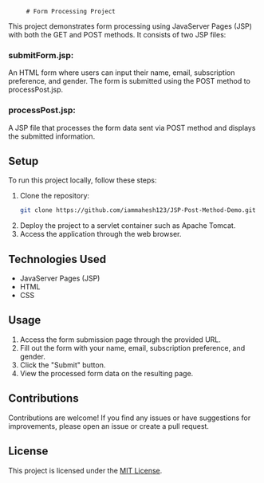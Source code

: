                                                                                                                                                                                           
         # Form Processing Project
This project demonstrates form processing using JavaServer Pages (JSP) with both the GET and POST methods. It consists of two JSP files:

### submitForm.jsp: 
An HTML form where users can input their name, email, subscription preference, and gender. The form is submitted using the POST method to processPost.jsp.
### processPost.jsp: 
A JSP file that processes the form data sent via POST method and displays the submitted information.
## Setup

To run this project locally, follow these steps:

1. Clone the repository:
    ```bash
    git clone https://github.com/iammahesh123/JSP-Post-Method-Demo.git
    ```
2. Deploy the project to a servlet container such as Apache Tomcat.
3. Access the application through the web browser.
## Technologies Used
- JavaServer Pages (JSP)
- HTML
- CSS
## Usage
1. Access the form submission page through the provided URL.
2. Fill out the form with your name, email, subscription preference, and gender.
3. Click the "Submit" button.
4. View the processed form data on the resulting page.
## Contributions
Contributions are welcome! If you find any issues or have suggestions for improvements, please open an issue or create a pull request.

## License
This project is licensed under the [MIT License](LICENSE).                 
